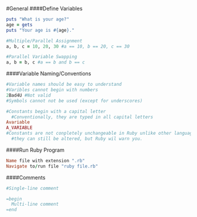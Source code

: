 #General
####Define Variables
```ruby
puts "What is your age?"
age = gets
puts "Your age is #{age}."

#Multiple/Parallel Assignment
a, b, c = 10, 20, 30 #a == 10, b == 20, c == 30

#Parallel Variable Swapping
a, b = b, c #a == b and b == c
```
####Variable Naming/Conventions
```ruby
#Variable names should be easy to understand
#Varibles cannot begin with numbers
2Bad4U #Not valid
#Symbols cannot not be used (except for underscores)

#Constants begin with a capital letter
  #Conventionally, they are typed in all capital letters
Avariable
A_VARIABLE
#Constants are not conpletely unchangeable in Ruby unlike other languages,
  #they can still be altered, but Ruby wil warn you.
```
####Run Ruby Program
```ruby
Name file with extension ".rb"
Navigate to/run file "ruby file.rb"
```
####Comments
```ruby
#Single-line comment

=begin
  Multi-line comment
=end
```
